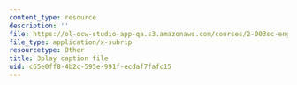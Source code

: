 ```yaml
---
content_type: resource
description: ''
file: https://ol-ocw-studio-app-qa.s3.amazonaws.com/courses/2-003sc-engineering-dynamics-fall-2011/c65e0ff84b2c595e991fecdaf7fafc15_jROTMB142T0.vtt
file_type: application/x-subrip
resourcetype: Other
title: 3play caption file
uid: c65e0ff8-4b2c-595e-991f-ecdaf7fafc15
---
```

